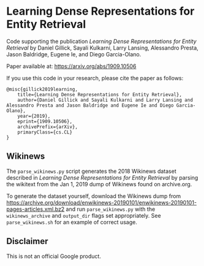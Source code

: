 # Learning Dense Representations for Entity Retrieval

Code supporting the publication _Learning Dense Representations for Entity
Retrieval_ by Daniel Gillick, Sayali Kulkarni, Larry Lansing, Alessandro Presta,
Jason Baldridge, Eugene Ie, and Diego Garcia-Olano.

Paper available at: https://arxiv.org/abs/1909.10506

If you use this code in your research, please cite the paper as follows:

```
@misc{gillick2019learning,
    title={Learning Dense Representations for Entity Retrieval},
    author={Daniel Gillick and Sayali Kulkarni and Larry Lansing and Alessandro Presta and Jason Baldridge and Eugene Ie and Diego Garcia-Olano},
    year={2019},
    eprint={1909.10506},
    archivePrefix={arXiv},
    primaryClass={cs.CL}
}
```

## Wikinews

The ```parse_wikinews.py``` script generates the 2018 Wikinews dataset described
in _Learning Dense Representations for Entity Retrieval_ by parsing the wikitext
from the Jan 1, 2019 dump of Wikinews found on archive.org.

To generate the dataset yourself, download the Wikinews dump from
https://archive.org/download/enwikinews-20190101/enwikinews-20190101-pages-articles.xml.bz2
and run ```parse_wikinews.py``` with the ```wikinews_archive``` and
```output_dir``` flags set appropriately. See ```parse_wikinews.sh``` for an
example of correct usage.

## Disclaimer

This is not an official Google product.
